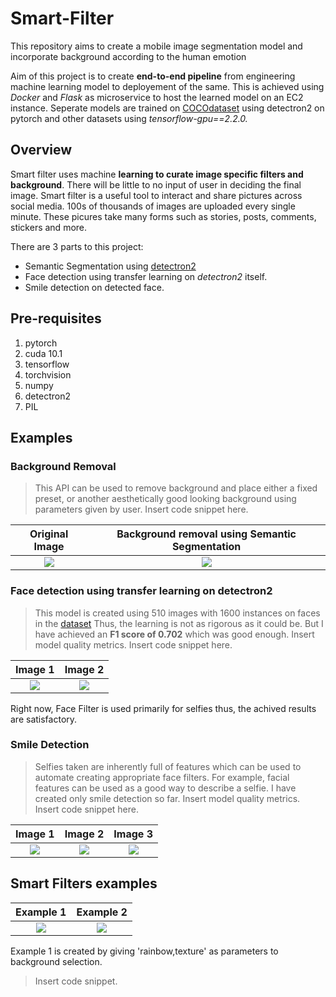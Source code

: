 # Smart-Filter
This repository aims to create a mobile image segmentation model and incorporate background according to the human emotion

Aim of this project is to create **end-to-end pipeline** from engineering machine learning model to deployement of the same. This is achieved using *Docker* and *Flask* as microservice to host the learned model on an EC2 instance. Seperate models are trained on [COCOdataset](https://cocodataset.org/) using detectron2 on pytorch and other datasets using *tensorflow-gpu==2.2.0.*

## Overview

Smart filter uses machine **learning to curate image specific filters and background**. There will be little to no input of user in deciding the final image.
Smart filter is a useful tool to interact and share pictures across social media. 100s of thousands of images are uploaded every single minute. These picures take many forms such as stories, posts, comments, stickers and more.

There are 3 parts to this project:
- Semantic Segmentation using [detectron2](https://github.com/facebookresearch/detectron2)
- Face detection using transfer learning on *detectron2* itself.
- Smile detection on detected face.

## Pre-requisites
1. pytorch
2. cuda 10.1
3. tensorflow
4. torchvision
5. numpy
6. detectron2
7. PIL

## Examples

### Background Removal

> This API can be used to remove background and place either a fixed preset, or another aesthetically good looking background using parameters given by user.
> Insert code snippet here.

Original Image             |  Background removal using Semantic Segmentation
:-------------------------:|:-------------------------:
![](https://github.com/CRekkaran/Smart-Filter/blob/master/Semantic%20Segmentation/person_selfie.jpg)  |  ![](https://github.com/CRekkaran/Smart-Filter/blob/master/Semantic%20Segmentation/unsplashFilter.jpg)

### Face detection using transfer learning on detectron2

> This model is created using 510 images with 1600 instances on faces in the [dataset](https://www.kaggle.com/dataturks/face-detection-in-images)
> Thus, the learning is not as rigorous as it could be. But I have achieved an **F1 score of 0.702** which was good enough.
> Insert model quality metrics.
> Insert code snippet here.

Image 1             |  Image 2
:-------------------------:|:-------------------------:
![](https://github.com/CRekkaran/Smart-Filter/blob/master/Face%20detection%20using%20Detectron2/index.png)  |  ![](https://github.com/CRekkaran/Smart-Filter/blob/master/Face%20detection%20using%20Detectron2/index1.png)

Right now, Face Filter is used primarily for selfies thus, the achived results are satisfactory.

### Smile Detection

> Selfies taken are inherently full of features which can be used to automate creating appropriate face filters. For example, facial features can be used as a good way to describe a selfie. I have created only smile detection so far.
> Insert model quality metrics.
> Insert code snippet here.

Image 1             |  Image 2 | Image 3
:-------------------------:|:-------------------------:|:-------------------------:
![](https://github.com/CRekkaran/Smart-Filter/blob/master/Smile%20Detection/1.png)  |  ![](https://github.com/CRekkaran/Smart-Filter/blob/master/Smile%20Detection/2.png) | ![](https://github.com/CRekkaran/Smart-Filter/blob/master/Smile%20Detection/not%20smiling.png)

## Smart Filters examples

Example 1             |  Example 2
:-------------------------:|:-------------------------:
![](https://github.com/CRekkaran/Smart-Filter/blob/master/Semantic%20Segmentation/supportpride.png) | ![](https://github.com/CRekkaran/Smart-Filter/blob/master/Final%20Ensemble/index3_low_res.png)

Example 1 is created by giving 'rainbow,texture' as parameters to background selection.
> Insert code snippet.
